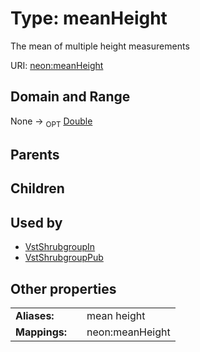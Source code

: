 
# Type: meanHeight


The mean of multiple height measurements

URI: [neon:meanHeight](https://data.neonscience.org/meanHeight)


## Domain and Range

None ->  <sub>OPT</sub> [Double](types/Double.md)

## Parents


## Children


## Used by

 * [VstShrubgroupIn](VstShrubgroupIn.md)
 * [VstShrubgroupPub](VstShrubgroupPub.md)

## Other properties

|  |  |  |
| --- | --- | --- |
| **Aliases:** | | mean height |
| **Mappings:** | | neon:meanHeight |

